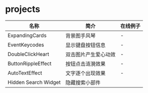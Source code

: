 # projects
名称|简介|在线例子
--|--|--
ExpandingCards | 背景图手风琴 | -
EventKeycodes | 显示键盘按钮信息 | -
DoubleClickHeart | 双击图片产生爱心动效 | -
ButtonRippleEffect | 按钮点击涟漪效果 | -
AutoTextEffect | 文字逐个出现效果 | -
Hidden Search Widget | 隐藏搜索小部件 | 
